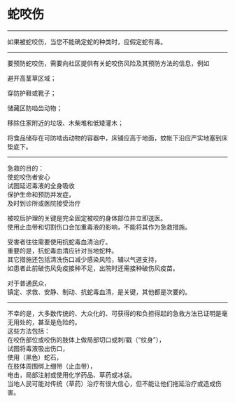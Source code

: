 # 蛇咬伤

---

如果被蛇咬伤，当您不能确定蛇的种类时，应假定蛇有毒。

---

要预防蛇咬伤，需要向社区提供有关蛇咬伤风险及其预防方法的信息，例如

避开高茎草区域；

穿防护鞋或靴子；

储藏区防啮齿动物；

移除住家附近的垃圾、木柴堆和低矮灌木；

将食品储存在可防啮齿动物的容器中，床铺应高于地面，蚊帐下沿应严实地塞到床垫底下。

---

急救的目的：  
使蛇咬伤者安心  
试图延迟毒液的全身吸收  
保护生命和预防并发症，  
及时到诊所或医院接受治疗



被咬后护理的关键是完全固定被咬的身体部位并立即送医。  
使用止血带和切割伤口会加重毒液的影响，不能将其作为急救措施。

受害者往往需要使用抗蛇毒血清治疗。  
重要的是，抗蛇毒血清应针对当地蛇种。  
其它措施还包括清洗伤口减少感染风险，辅以气道支持，  
如患者此前破伤风免疫接种不足，出院时还需接种破伤风疫苗。

对于普通民众，  
镇定、求救、安静、制动、抗蛇毒血清，是关键，其他都是次要的。

---

不幸的是，大多数传统的、大众化的、可获得的和负担得起的急救方法已证明是毫无用处的，甚至是危险的。  
这些方法包括：  
在咬伤部位或咬伤的肢体上做局部切口或刺/戳（“纹身”），  
试图将毒液吸出伤口，  
使用（黑色）蛇石，  
在肢体周围绑上绷带（止血带），  
电击，局部注射或使用化学药品、草药或冰袋。  
当地人民可能对传统（草药）治疗有很大信心，但不能让他们拖延治疗或造成伤害。

